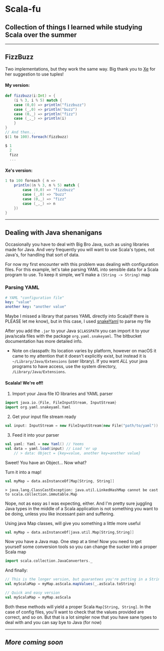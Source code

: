 # Scala-fu
Collection of things I learned while studying Scala over the summer
---

<hr>

## FizzBuzz
Two implementations, but they work the same way. Big thank you to [Xe](https://github.com/Xe) for her suggestion to use tuples!

#### My version:
```scala
def fizzbuzz(i:Int) = {
    (i % 3, i % 5) match {
    case (0,0) => println("fizzbuzz")
    case (_,0) => println("buzz")
    case (0,_) => println("fizz")
    case (_,_) => println(i)
    }
}
// And then...
$(1 to 100).foreach(fizzbuzz)

$ 1
  2
  fizz
  ...
```

#### Xe's version:
```scala
1 to 100 foreach { n =>
    println((n % 3, n % 5) match {
        case (0,0) => "fizzbuzz"
        case (_,0) => "buzz"
        case (0,_) => "fizz"
        case (_,_) => n
    })
}
```

---

## Dealing with Java shenanigans

Occasionally you have to deal with Big Bro Java, such as using libraries made for Java. And very frequently you will want to use Scala's types, not Java's, for handling that sort of data.

For now my first encounter with this problem was dealing with configuration files. For this example, let's take parsing YAML into sensible data for a Scala program to use. To keep it simple, we'll make a `(String -> String)` map

### Parsing YAML 
```yaml
# YAML "configuration file"
key: "value"
another key: "another value" 
```

Maybe I missed a library that parses YAML directly into Scala(If there is PLEASE let me know), but in this case, I used [snakeYaml](https://bitbucket.org/asomov/snakeyaml/) to parse my file

After you add the `.jar` to your Java `$CLASSPATH` you can import it to your java/scala files with the package `org.yaml.snakeyaml`. The bitbucket documentation has more detailed info.

 - Note on classpath: Its location varies by platform, however on macOS it came to my attention that it doesn't explicitly exist, but instead it is `~/Library/Java/Extensions` (user library). If you want *ALL* your java programs to have access, use the system directory, `/Library/Java/Extensions`.

#### Scalala! We're off!

1. Import your Java file IO libraries and YAML parser
```scala 
import java.io.{File, FileInputStream, InputStream}
import org.yaml.snakeyaml.Yaml
```
2. Get your input file stream ready
```scala
val input: InputStream = new FileInputStream(new File("path/to/yaml"))
```
3. Feed it into your parser
```scala
val yaml: Yaml = new Yaml() // Yeems
val data = yaml.load(input) // Load 'er up
    // > data: Object = {key=value, another key=another value}
```

Sweet! You have an Object... Now what?

Turn it into a map!
```scala
val myMap = data.asInstanceOf[Map[String, String]]
```

`> java.lang.ClassCastException: java.util.LinkedHashMap cannot be cast to scala.collection.immutable.Map`

Nope, not as easy as I was expecting, either. And I'm pretty sure juggling Java types in the middle of a Scala application is not something you want to be doing, unless you like incessant pain and suffering.

Using java Map classes, will give you something a little more useful
```scala
val myMap = data.asInstanceOf[java.util.Map[String,String]]
```
Now you have a Java map. One step at a time! Now you need to get yourself some conversion tools so you can change the sucker into a proper Scala map
```scala
import scala.collection.JavaConverters._
```
And finally:
```scala
// This is the longer version, but guarantees you're putting in a String value for each key.
val myScalaMap = myMap.asScala.mapValues(_.asScala.toString) 

// Quick and easy version
val myScalaMap = myMap.asScala
```

Both these methods will yield a proper Scala `Map[String, String]`. In the case of config files, you'll want to check that the values provided are correct, and so on. But that is a lot simpler now that you have sane types to deal with and you can say bye to Java (for now)

---

*More coming soon*
---
